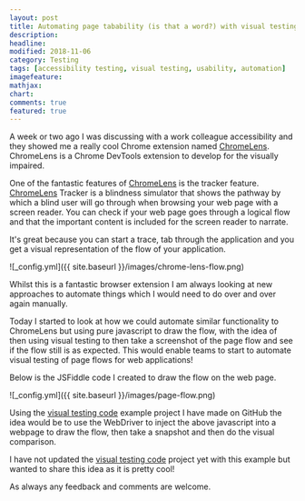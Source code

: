 ```yaml
---
layout: post
title: Automating page tabability (is that a word?) with visual testing
description: 
headline: 
modified: 2018-11-06
category: Testing
tags: [accessibility testing, visual testing, usability, automation]
imagefeature: 
mathjax: 
chart: 
comments: true
featured: true
---
```


A week or two ago I was discussing with a work colleague accessibility and they showed me a really cool Chrome extension named [ChromeLens](http://chromelens.xyz/). ChromeLens is a Chrome DevTools extension to develop for the visually impaired.

One of the fantastic features of [ChromeLens](http://chromelens.xyz/) is the tracker feature. [ChromeLens](http://chromelens.xyz/) Tracker is a blindness simulator that shows the pathway by which a blind user will go through when browsing your web page with a screen reader. You can check if your web page goes through a logical flow and that the important content is included for the screen reader to narrate. 

It's great because you can start a trace, tab through the application and you get a visual representation of the flow of your application.

![_config.yml]({{ site.baseurl }}/images/chrome-lens-flow.png)

Whilst this is a fantastic browser extension I am always looking at new approaches to automate things which I would need to do over and over again manually.

Today I started to look at how we could automate similar functionality to ChromeLens but using pure javascript to draw the flow, with the idea of then using visual testing to then take a screenshot of the page flow and see if the flow still is as expected. This would enable teams to start to automate visual testing of page flows for web applications!

Below is the JSFiddle code I created to draw the flow on the web page.
<script async src="//jsfiddle.net/11vlr/oeaf1mcb/2/embed/"></script>

![_config.yml]({{ site.baseurl }}/images/page-flow.png)

Using the [visual testing code](https://github.com/vivrichards600/AutomatedVisualTesting) example project I have made on GitHub the idea would be to use the WebDriver to inject the above javascript into a webpage to draw the flow, then take a snapshot and then do the visual comparison.

I have not updated the [visual testing code](https://github.com/vivrichards600/AutomatedVisualTesting) project yet with this example but wanted to share this idea as it is pretty cool!

As always any feedback and comments are welcome.